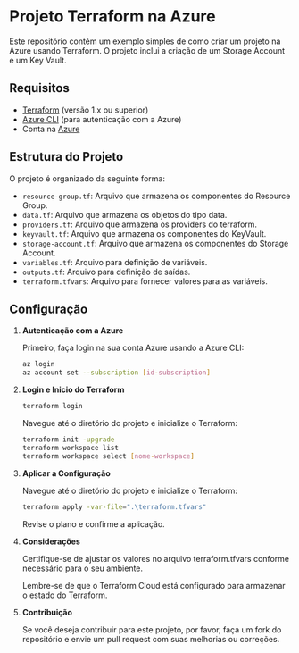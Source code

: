 # Projeto Terraform na Azure

Este repositório contém um exemplo simples de como criar um projeto na Azure usando Terraform. O projeto inclui a criação de um Storage Account e um Key Vault.

## Requisitos

- [Terraform](https://www.terraform.io/downloads.html) (versão 1.x ou superior)
- [Azure CLI](https://docs.microsoft.com/en-us/cli/azure/install-azure-cli) (para autenticação com a Azure)
- Conta na [Azure](https://portal.azure.com/)

## Estrutura do Projeto

O projeto é organizado da seguinte forma:

- `resource-group.tf`: Arquivo que armazena os componentes do Resource Group.
- `data.tf`: Arquivo que armazena os objetos do tipo data.
- `providers.tf`: Arquivo que armazena os providers do terraform.
- `keyvault.tf`: Arquivo que armazena os componentes do KeyVault.
- `storage-account.tf`: Arquivo que armazena os componentes do Storage Account.
- `variables.tf`: Arquivo para definição de variáveis.
- `outputs.tf`: Arquivo para definição de saídas.
- `terraform.tfvars`: Arquivo para fornecer valores para as variáveis.

## Configuração

1. **Autenticação com a Azure**

   Primeiro, faça login na sua conta Azure usando a Azure CLI:

   ```bash
   az login
   az account set --subscription [id-subscription]
   ```
   
2. **Login e Inicio do Terraform**

   ```bash
   terraform login
   ```

   Navegue até o diretório do projeto e inicialize o Terraform:  

   ```bash
   terraform init -upgrade
   terraform workspace list
   terraform workspace select [nome-workspace]
   ```

2. **Aplicar a Configuração**

   Navegue até o diretório do projeto e inicialize o Terraform:  

   ```bash
   terraform apply -var-file=".\terraform.tfvars"
   ```

   Revise o plano e confirme a aplicação.

3. **Considerações**

    Certifique-se de ajustar os valores no arquivo terraform.tfvars conforme necessário para o seu ambiente.

    Lembre-se de que o Terraform Cloud está configurado para armazenar o estado do Terraform.

3. **Contribuição**

    Se você deseja contribuir para este projeto, por favor, faça um fork do repositório e envie um pull request com suas melhorias ou correções.